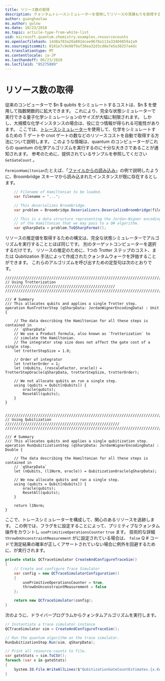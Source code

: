 ```yaml
---
title: リソース数の取得
description: クォンタムトレースシミュレーターを使用してリソースの見積もりを取得する方法について説明します。
author: guanghaolow
ms.author: gulow
ms.date: 10/23/2018
ms.topic: article-type-from-white-list
uid: microsoft.quantum.chemistry.examples.resourcecounts
ms.openlocfilehash: 14d0a703a20a801dcee9678a113a33404859a1a9
ms.sourcegitcommit: 0181e7c9e98f9af30ea32d3cd8e7e5e30257a4dc
ms.translationtype: MT
ms.contentlocale: ja-JP
ms.lasthandoff: 06/23/2020
ms.locfileid: "85275889"
---
```

# <a name="obtaining-resource-counts"></a>リソース数の取得

従来のコンピューターで $n $ qubits をシミュレートするコストは、$n $ を使用して指数関数的に拡大できます。 これにより、完全な状態シミュレーターで実行できる量子化学シミュレーションのサイズが大幅に制限されます。 しかし、大規模な化学インスタンスの場合は、役に立つ情報が得られる可能性があります。 ここでは、[トレースシミュレーター](xref:microsoft.quantum.machines.qc-trace-simulator.intro)を使用して、化学をシミュレートするための T ゲートや cnot ゲートの数などのリソースコストを自動で取得する方法について説明します。 このような情報は、quantum のコンピューターがこれらの quantum の化学アルゴリズムを実行するのに十分な大きさであることが通知されます。 参考のために、提供されているサンプルを参照してください `GetGateCount` 。

`FermionHamiltonian`たとえば、「[ファイルからの読み込み](xref:microsoft.quantum.chemistry.examples.loadhamiltonian)」の例で説明したように、Broombridge スキーマから読み込まれたインスタンスが既に存在するとします。 

```csharp
    // Filename of Hamiltonian to be loaded.
    var filename = "...";

    // This deserializes Broombridge.
    var problem = Broombridge.Deserializers.DeserializeBroombridge(filename).ProblemDescriptions.First();

    // This is a data structure representing the Jordan-Wigner encoding 
    // of the Hamiltonian that we may pass to a Q# algorithm.
    var qSharpData = problem.ToQSharpFormat();
```

リソースの推定値を取得するための構文は、完全な状態シミュレーターでアルゴリズムを実行することとほぼ同じです。 別のターゲットコンピューターを選択するだけです。 リソースの推定のために、1つの Trotter ステップのコスト、または Qubitization 手法によって作成されたクォンタムウォークを評価することができます。 これらのアルゴリズムを呼び出すための定型句は次のとおりです。

```qsharp
//////////////////////////////////////////////////////////////////////////
// Using Trotterization //////////////////////////////////////////////////
//////////////////////////////////////////////////////////////////////////

/// # Summary
/// This allocates qubits and applies a single Trotter step.
operation RunTrotterStep (qSharpData: JordanWignerEncodingData) : Unit {
    
    // The data describing the Hamiltonian for all these steps is contained in
    // `qSharpData`
    // We use a Product formula, also known as `Trotterization` to
    // simulate the Hamiltonian.
    // The integrator step size does not affect the gate cost of a single step.
    let trotterStepSize = 1.0;
    
    // Order of integrator
    let trotterOrder = 1;
    let (nQubits, (rescaleFactor, oracle)) = TrotterStepOracle(qSharpData, trotterStepSize, trotterOrder);
    
    // We not allocate qubits an run a single step.
    using (qubits = Qubit[nQubits]) {
        oracle(qubits);
        ResetAll(qubits);
    }
}


//////////////////////////////////////////////////////////////////////////
// Using Qubitization ////////////////////////////////////////////////////
//////////////////////////////////////////////////////////////////////////

/// # Summary
/// This allocates qubits and applies a single qubitization step.
operation RunQubitizationStep (qSharpData: JordanWignerEncodingData) : Double {
    
    // The data describing the Hamiltonian for all these steps is contained in
    // `qSharpData`
    let (nQubits, (l1Norm, oracle)) = QubitizationOracle(qSharpData);
    
    // We now allocate qubits and run a single step.
    using (qubits = Qubit[nQubits]) {
        oracle(qubits);
        ResetAll(qubits);
    }
    
    return l1Norm;
}
```

ここで、トレースシミュレーターを構成して、関心のあるリソースを追跡します。 この例では、フラグをに設定することによって、プリミティブなクォンタム操作をカウントし `usePrimitiveOperationsCounter` `true` ます。 技術的な詳細 `throwOnUnconstraintMeasurement` がに設定されている場合は、 `false` Q # コードで測定結果の確率が正しくアサートされていない場合に例外を回避するために、が実行されます。

```csharp
private static QCTraceSimulator CreateAndConfigureTraceSim()
{
    // Create and configure Trace Simulator
    var config = new QCTraceSimulatorConfiguration()
    {
        usePrimitiveOperationsCounter = true,
        throwOnUnconstraintMeasurement = false
    };

    return new QCTraceSimulator(config);
}
```

次のように、ドライバープログラムからクォンタムアルゴリズムを実行します。

```csharp
// Instantiate a trace simulator instance
QCTraceSimulator sim = CreateAndConfigureTraceSim();

// Run the quantum algorithm on the trace simulator.
RunQubitizationStep.Run(sim, qSharpData);

// Print all resource counts to file.
var gateStats = sim.ToCSV();
foreach (var x in gateStats)
{
    System.IO.File.WriteAllLines($"QubitizationGateCountEstimates.{x.Key}.csv", new string[] { x.Value });
}
```